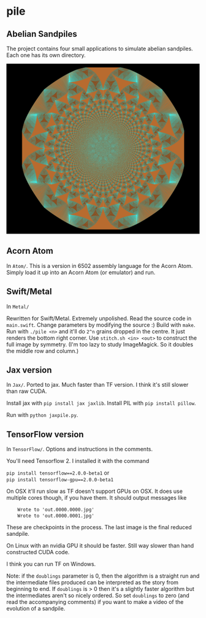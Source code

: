 # pile

Abelian Sandpiles
-----------------

The project contains four small applications to simulate abelian sandpiles.
Each one has its own directory.

![Example](gitpic.png)

Acorn Atom
----------
In `Atom/`.
This is a version in 6502 assembly language for the Acorn Atom.
Simply load it up into an Acorn Atom (or emulator) and run.

Swift/Metal
-----------
In `Metal/`

Rewritten for Swift/Metal.
Extremely unpolished. Read the source code in `main.swift`. Change parameters by modifying the source :)
Build with `make`.
Run with `./pile <n>` and it'll do `2^n` grains dropped in the centre.
It just renders the bottom right corner.
Use `stitch.sh <in> <out>` to construct the full image by symmetry.
(I'm too lazy to study ImageMagick. So it doubles the middle row and column.)

Jax version
-----------
In `Jax/`.
Ported to jax. Much faster than TF version.
I think it's still slower than raw CUDA.

Install jax with `pip install jax jaxlib`.
Install PIL with `pip install pillow`.

Run with `python jaxpile.py`.

TensorFlow version
------------------
In `TensorFlow/`.
Options and instructions in the comments.

You'll need Tensorflow 2. I installed it with the command

  `pip install tensorflow==2.0.0-beta1`
or  
  `pip install tensorflow-gpu==2.0.0-beta1`
  
On OSX it'll run slow as TF doesn't support GPUs on OSX.
It does use multiple cores though, if you have them.
It should output messages like
```
    Wrote to 'out.0000.0000.jpg'
    Wrote to 'out.0000.0001.jpg'
```
These are checkpoints in the process. The last image is the final reduced sandpile.

On Linux with an nvidia GPU it should be faster.
Still way slower than hand constructed CUDA code.

I think you can run TF on Windows.

Note: if the `doublings` parameter is 0, then the algorithm is a straight run and the intermediate files produced can be interpreted as the story from beginning to end. If `doublings` is > 0 then it's a slightly faster algorithm but the intermediates aren't so nicely ordered. So set `doublings` to zero (and read the accompanying comments) if you want to make a video of the evolution of a sandpile.
